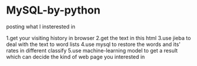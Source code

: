 # MySQL-by-python
posting what I insterested in
 
1.get your visiting history in browser
2.get the text in this html 
3.use jieba to deal with the text to word lists
4.use mysql to restore the words and its' rates in different classify
5.use machine-learning model to get a result which can decide the kind of web page you interested in
